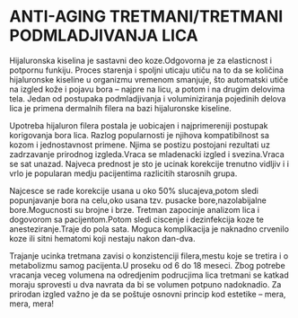 # ANTI-AGING TRETMANI/TRETMANI PODMLADJIVANJA LICA

Hijaluronska kiselina je sastavni deo koze.Odgovorna je za elasticnost i potpornu funkiju. Proces starenja i spoljni uticaju utiču na to da se količina hijaluronske kiseline u organizmu vremenom smanjuje, što automatski utiče na izgled kože i pojavu bora – najpre na licu, a potom i na drugim delovima tela.
Jedan od  postupaka podmladjivanja i voluminiziranja pojedinih delova lica je primena dermalnih filera na
bazi hijaluronske kiseline.

Upotreba hijaluron filera postala je uobicajen i najprimereniji postupak korigovanja bora lica.
Razlog popularnosti je njihova kompatibilnost sa kozom i jednostavnost primene. Njima se postizu postojani rezultati uz zadrzavanje prirodnog izgleda.Vraca se mladenacki izgled i svezina.Vraca se sat unazad.
Najveca prednost je sto je ucinak korekcije trenutno vidljiv i i vrlo je  popularan medju pacijentima razlicitih starosnih grupa.

Najcesce se rade korekcije usana u oko 50% slucajeva,potom sledi popunjavanje bora na celu,oko usana tzv. pusacke  bore,nazolabijalne bore.Mogucnosti su brojne i brze.
Tretman zapocinje analizom lica i dogovorom sa pacijentom.Potom sledi ciscenje i dezinfekcija koze te anesteziranje.Traje do pola sata. Moguca komplikacija je naknadno  crvenilo koze ili sitni hematomi koji nestaju nakon dan-dva.

Trajanje ucinka tretmana zavisi o konzistenciji filera,mestu koje se tretira i o metabolizmu samog pacijenta.U proseku od 6 do 18 meseci.
Zbog potrebe vracanja veceg volumena na odredjenim podrucjima lica  tretmani se katkad moraju sprovesti u dva navrata da bi se volumen potpuno nadoknadio.
Za prirodan izgled važno je da se poštuje osnovni princip kod estetike – mera, mera, mera!
